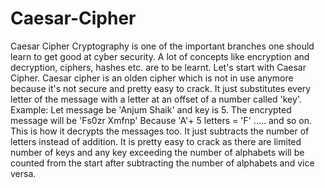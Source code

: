 # Caesar-Cipher
Caesar Cipher
Cryptography is one of the important branches one should learn to get good at cyber security. A lot of concepts like encryption and decryption, ciphers, hashes etc. are to be learnt. Let's start with Caesar Cipher.
Caesar cipher is an olden cipher which is not in use anymore because it's not secure and pretty easy to crack.
It just substitutes every letter of the message with a letter at an offset of a number called 'key'.
Example: Let message be 'Anjum Shaik' and key is 5.
The encrypted message will be 'Fs0zr Xmfnp'
Because 'A'+ 5 letters = 'F' ….. and so on.
This is how it decrypts the messages too. It just subtracts the number of letters instead of addition.
It is pretty easy to crack as there are limited number of keys and any key exceeding the number of alphabets will be counted from the start after subtracting the number of alphabets and vice versa.
